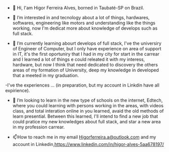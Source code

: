 - 👋 Hi, I'am Higor Ferreira Alves, borned in Taubaté-SP on Brazil. 
 
- 👀 I’m interested in and tecnology about a lot of things, hardwares, softwares, engineering like motors and understanding like the things working, now I'm dedicat more about knowledge of develops such as full stack.

- 🌱  I’m currently learning abourt develops of full stack, I've the universiry of Engineer  of Computer, but I only have experience on area of support in IT, it's the first oportuniry that I had in my city for start in the  carrear and I learned a lot of things e could releated it with my interess, hardware, but now I think that need dedicated to discovery the others areas of my formation of University, deep my knowledge in developed that a meeted in my graduation.

-I've the experiences ... (in preparation, but my account in Linkdin have all expirience).

- 💞️ I’m looking to learn in the new type of schools on the internet, Edtech, where you could learning with persons working in the areas, with videos class, and total interation online in you learned, avaid the old methods of learn presential.
Between this learned, I'll intend to find a new job that could pratice my new knowledges about full stack, and star a new area in my profession carrear.

- 📫How to reach me in my email Higorferreira.a@outlook.com and my account in Linkedin,https://www.linkedin.com/in/higor-alves-5aa678197/

